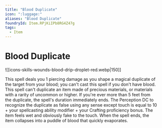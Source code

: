 ```yaml
---
title: "Blood Duplicate"
icon: ":luggage:"
aliases: "Blood Duplicate"
foundryId: Item.RPjKiIPb8RG4Z47g
tags:
  - Item
---
```


# Blood Duplicate
![[icons-skills-wounds-blood-drip-droplet-red.webp|150]]

This spell deals you 1 piercing damage as you shape a magical duplicate of the target from your blood; you can't cast this spell if you don't have blood. This spell can't duplicate an item made of precious materials, or materials with a rarity of uncommon or higher. If you're ever more than 5 feet from the duplicate, the spell's duration immediately ends. The Perception DC to recognize the duplicate as false using any sense except touch is equal to 10 + your spellcasting ability modifier + your Crafting proficiency bonus. The item feels wet and obviously fake to the touch. When the spell ends, the item collapses into a puddle of blood that quickly evaporates.
